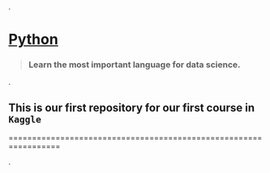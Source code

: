 .



# [Python](https://www.kaggle.com/learn/python)



>  ### Learn the most important language for data science.


.


## This is our first repository for our first course in `Kaggle` 

=================================================================






.
